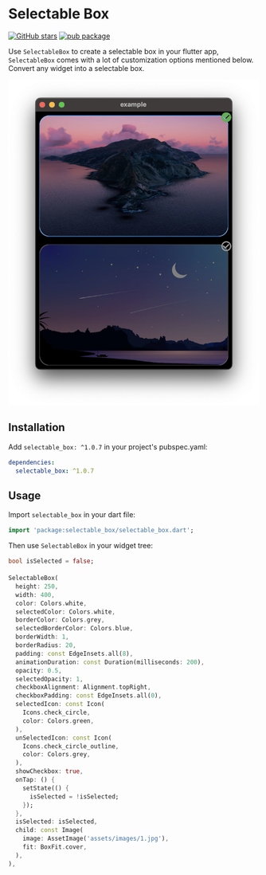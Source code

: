 # Selectable Box

[![GitHub stars](https://img.shields.io/github/stars/mantreshkhurana/selectable_box.svg?style=social)](https://github.com/mantreshkhurana/selectable_box)
[![pub package](https://img.shields.io/pub/v/selectable_box.svg)](https://pub.dartlang.org/packages/selectable_box)

Use `SelectableBox` to create a selectable box in your flutter app, `SelectableBox` comes with a lot of customization options mentioned below.
Convert any widget into a selectable box.

![Screenshot](https://raw.githubusercontent.com/mantreshkhurana/selectable_box/stable/screenshots/screenshot-1.png)

## Installation

Add `selectable_box: ^1.0.7` in your project's pubspec.yaml:

```yaml
dependencies:
  selectable_box: ^1.0.7
```

## Usage

Import `selectable_box` in your dart file:

```dart
import 'package:selectable_box/selectable_box.dart';
```

Then use `SelectableBox` in your widget tree:

```dart
bool isSelected = false;

SelectableBox(
  height: 250,
  width: 400,
  color: Colors.white,
  selectedColor: Colors.white,
  borderColor: Colors.grey,
  selectedBorderColor: Colors.blue,
  borderWidth: 1,
  borderRadius: 20,
  padding: const EdgeInsets.all(8),
  animationDuration: const Duration(milliseconds: 200),
  opacity: 0.5,
  selectedOpacity: 1,
  checkboxAlignment: Alignment.topRight,
  checkboxPadding: const EdgeInsets.all(0),
  selectedIcon: const Icon(
    Icons.check_circle,
    color: Colors.green,
  ),
  unSelectedIcon: const Icon(
    Icons.check_circle_outline,
    color: Colors.grey,
  ),
  showCheckbox: true,
  onTap: () {
    setState(() {
      isSelected = !isSelected;
    });
  },
  isSelected: isSelected,
  child: const Image(
    image: AssetImage('assets/images/1.jpg'),
    fit: BoxFit.cover,
  ),
),
```
